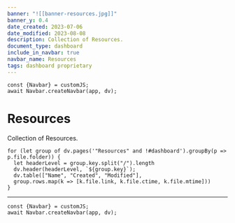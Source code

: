 ```yaml
---
banner: "![[banner-resources.jpg]]"
banner_y: 0.4
date_created: 2023-07-06
date_modified: 2023-08-08
description: Collection of Resources.
document_type: dashboard
include_in_navbar: true
navbar_name: Resources
tags: dashboard proprietary
---
```

```dataviewjs
const {Navbar} = customJS;
await Navbar.createNavbar(app, dv); 
```
# Resources
Collection of Resources.
```dataviewjs
for (let group of dv.pages('"Resources" and !#dashboard').groupBy(p => p.file.folder)) {
  let headerLevel = group.key.split("/").length
  dv.header(headerLevel, `${group.key}`);
  dv.table(["Name", "Created", "Modified"],
  group.rows.map(k => [k.file.link, k.file.ctime, k.file.mtime]))
}
```

---
```dataviewjs
const {Navbar} = customJS;
await Navbar.createNavbar(app, dv); 
```